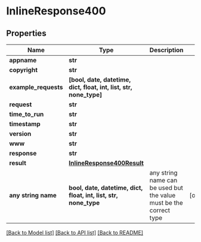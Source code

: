# InlineResponse400


## Properties
Name | Type | Description | Notes
------------ | ------------- | ------------- | -------------
**appname** | **str** |  | 
**copyright** | **str** |  | 
**example_requests** | **[bool, date, datetime, dict, float, int, list, str, none_type]** |  | 
**request** | **str** |  | 
**time_to_run** | **str** |  | 
**timestamp** | **str** |  | 
**version** | **str** |  | 
**www** | **str** |  | 
**response** | **str** |  | 
**result** | [**InlineResponse400Result**](InlineResponse400Result.md) |  | 
**any string name** | **bool, date, datetime, dict, float, int, list, str, none_type** | any string name can be used but the value must be the correct type | [optional]

[[Back to Model list]](../README.md#documentation-for-models) [[Back to API list]](../README.md#documentation-for-api-endpoints) [[Back to README]](../README.md)


